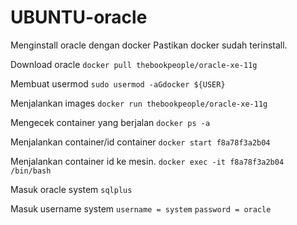 # UBUNTU-oracle
Menginstall oracle dengan docker 
Pastikan docker sudah terinstall.

Download oracle
```docker pull thebookpeople/oracle-xe-11g```

Membuat usermod 
```sudo usermod -aGdocker ${USER}```

Menjalankan images
```docker run thebookpeople/oracle-xe-11g```

Mengecek container yang berjalan
```docker ps -a```

Menjalankan container/id container
```docker start f8a78f3a2b04```

Menjalankan container id ke mesin.
```docker exec -it f8a78f3a2b04 /bin/bash```

Masuk oracle system
```sqlplus```

Masuk username system
```username = system```
```password = oracle```
